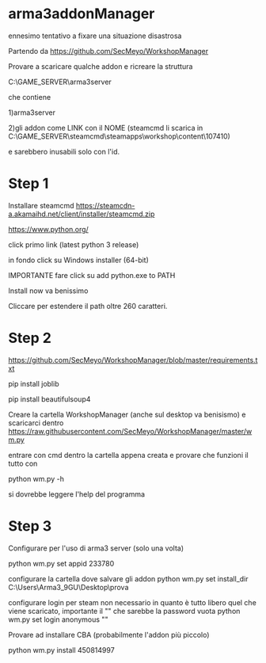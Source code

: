 # arma3addonManager
ennesimo tentativo a fixare una situazione disastrosa

Partendo da https://github.com/SecMeyo/WorkshopManager

Provare a scaricare qualche addon e ricreare la struttura 

C:\GAME_SERVER\arma3server

che contiene 

1)arma3server

2)gli addon come LINK con il NOME (steamcmd li scarica in C:\GAME_SERVER\steamcmd\steamapps\workshop\content\107410)

e sarebbero inusabili solo con l'id.

# Step 1
Installare steamcmd https://steamcdn-a.akamaihd.net/client/installer/steamcmd.zip 

https://www.python.org/

click primo link (latest python 3 release)

in fondo click su  Windows installer (64-bit)

IMPORTANTE fare click su add python.exe to PATH

Install now va benissimo

Cliccare per estendere il path oltre 260 caratteri.

# Step 2
https://github.com/SecMeyo/WorkshopManager/blob/master/requirements.txt

pip install joblib

pip install beautifulsoup4

Creare la cartella WorkshopManager (anche sul desktop va benisismo) e scaricarci dentro https://raw.githubusercontent.com/SecMeyo/WorkshopManager/master/wm.py

entrare con cmd dentro la cartella appena creata e provare che funzioni il tutto con 

python wm.py -h

si dovrebbe leggere l'help del programma

# Step 3
Configurare per l'uso di arma3 server (solo una volta)

python wm.py set appid 233780

configurare la cartella dove salvare gli addon
python wm.py set install_dir C:\Users\Arma3_9GU\Desktop\prova

configurare login per steam non necessario in quanto è tutto libero quel che viene scaricato, importante il "" che sarebbe la password vuota
python wm.py set login anonymous ""

Provare ad installare CBA (probabilmente l'addon più piccolo)

python wm.py install 450814997
